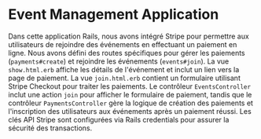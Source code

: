 

# Event Management Application




Dans cette application Rails, nous avons intégré Stripe pour permettre aux utilisateurs de rejoindre des événements en effectuant un paiement en ligne. Nous avons défini des routes spécifiques pour gérer les paiements (`payments#create`) et rejoindre les événements (`events#join`). La vue `show.html.erb` affiche les détails de l'événement et inclut un lien vers la page de paiement. La vue `join.html.erb` contient un formulaire utilisant Stripe Checkout pour traiter les paiements. Le contrôleur `EventsController` inclut une action `join` pour afficher le formulaire de paiement, tandis que le contrôleur `PaymentsController` gère la logique de création des paiements et l'inscription des utilisateurs aux événements après un paiement réussi. Les clés API Stripe sont configurées via Rails credentials pour assurer la sécurité des transactions.
